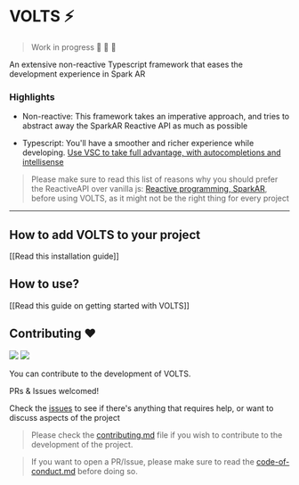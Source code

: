 # VOLTS ⚡️

> Work in progress 🚧 🚧 🚧

An extensive non-reactive Typescript framework that eases the development experience in Spark AR

<!-- ## Installation 📦️

![](https://img.shields.io/npm/v/sparkar-volts/latest?color=informational&label=latest%20version%20%28npm%29)
![](https://img.shields.io/npm/v/sparkar-volts/beta?color=informational&label=beta%20version%20%28npm%29)

### NPM

Install the full package. Aimed at workspaces using [webpack](https://webpack.js.org)/ [rollup.js](https://rollupjs.org/)

```bash
npm install sparkar-volts
```

Just install the volts.ts script into the current folder. Aimed at day-to-day use/ projects with less set up

```bash
# NOTE: @minimal hasn't been published yet
npm install sparkar-volts@minimal
```

### Download link

Use this \[\[link\]\] to download the latest version of the script as a traditional download

### Importing in Spark AR

Import the entire module

```ts
import VOLTS from "./sparkar-volts";
```

Use ES6 tree-shakable imports

```ts
import { Vector } from "./sparkar-volts";
``` -->

### Highlights

- Non-reactive: This framework takes an imperative approach, and tries to abstract away the SparkAR Reactive API as much as possible

- Typescript: You'll have a smoother and richer experience while developing. [Use VSC to take full advantage, with autocompletions and intellisense](https://sparkar.facebook.com/ar-studio/learn/scripting/scripting-basics/#scripting-fundamentals)

> Please make sure to read this list of reasons why you should prefer the ReactiveAPI over vanilla js: [Reactive programming, SparkAR](https://sparkar.facebook.com/ar-studio/learn/scripting/reactive/), before using VOLTS, as it might not be the right thing for every project

---

## How to add VOLTS to your project

[[Read this installation guide]]

## How to use?

[[Read this guide on getting started with VOLTS]]

## Contributing ❤️

![](https://img.shields.io/github/issues-raw/tomaspietravallo/sparkar-volts?color=green)
![](https://img.shields.io/github/issues-pr-raw/tomaspietravallo/sparkar-volts?color=green)

You can contribute to the development of VOLTS.

PRs & Issues welcomed!

Check the [issues](https://github.com/tomaspietravallo/sparkar-volts/issues) to see if there's anything that requires help, or want to discuss aspects of the project

> Please check the [contributing.md](contributing.md) file if you wish to contribute to the development of the project.

> If you want to open a PR/Issue, please make sure to read the [code-of-conduct.md](code-of-conduct.md) before doing so.
